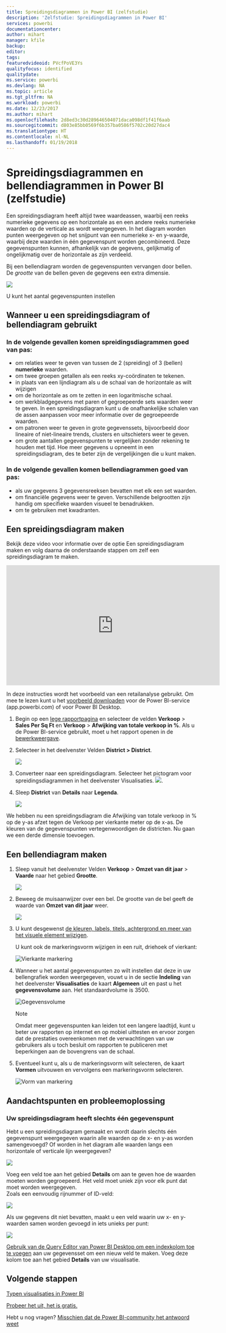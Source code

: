 ```yaml
---
title: Spreidingsdiagrammen in Power BI (zelfstudie)
description: 'Zelfstudie: Spreidingsdiagrammen in Power BI'
services: powerbi
documentationcenter: 
author: mihart
manager: kfile
backup: 
editor: 
tags: 
featuredvideoid: PVcfPoVE3Ys
qualityfocus: identified
qualitydate: 
ms.service: powerbi
ms.devlang: NA
ms.topic: article
ms.tgt_pltfrm: NA
ms.workload: powerbi
ms.date: 12/23/2017
ms.author: mihart
ms.openlocfilehash: 2d8ed3c30d289646504071daca098df1f41f6aab
ms.sourcegitcommit: d803e85bb0569f6b357ba0586f5702c20d27dac4
ms.translationtype: HT
ms.contentlocale: nl-NL
ms.lasthandoff: 01/19/2018
---
```

# <a name="scatter-charts-and-bubble-charts-in-power-bi-tutorial"></a>Spreidingsdiagrammen en bellendiagrammen in Power BI (zelfstudie)
Een spreidingsdiagram heeft altijd twee waardeassen, waarbij een reeks numerieke gegevens op een horizontale as en een andere reeks numerieke waarden op de verticale as wordt weergegeven. In het diagram worden punten weergegeven op het snijpunt van een numerieke x- en y-waarde, waarbij deze waarden in één gegevenspunt worden gecombineerd. Deze gegevenspunten kunnen, afhankelijk van de gegevens, gelijkmatig of ongelijkmatig over de horizontale as zijn verdeeld.

Bij een bellendiagram worden de gegevenspunten vervangen door bellen. De *grootte* van de bellen geven de gegevens een extra dimensie.

![](media/power-bi-visualization-scatter/power-bi-bubble-chart.png)

U kunt het aantal gegevenspunten instellen  

## <a name="when-to-use-a-scatter-chart-or-bubble-chart"></a>Wanneer u een spreidingsdiagram of bellendiagram gebruikt
### <a name="scatter-charts-are-a-great-choice"></a>In de volgende gevallen komen spreidingsdiagrammen goed van pas:
* om relaties weer te geven van tussen de 2 (spreiding) of 3 (bellen) **numerieke** waarden.
* om twee groepen getallen als een reeks xy-coördinaten te tekenen.
* in plaats van een lijndiagram als u de schaal van de horizontale as wilt wijzigen    
* om de horizontale as om te zetten in een logaritmische schaal.
* om werkbladgegevens met paren of gegroepeerde sets waarden weer te geven. In een spreidingsdiagram kunt u de onafhankelijke schalen van de assen aanpassen voor meer informatie over de gegroepeerde waarden.
* om patronen weer te geven in grote gegevenssets, bijvoorbeeld door lineaire of niet-lineaire trends, clusters en uitschieters weer te geven.
* om grote aantallen gegevenspunten te vergelijken zonder rekening te houden met tijd.  Hoe meer gegevens u opneemt in een spreidingsdiagram, des te beter zijn de vergelijkingen die u kunt maken.

### <a name="bubble-charts-are-a-great-choice"></a>In de volgende gevallen komen bellendiagrammen goed van pas:
* als uw gegevens 3 gegevensreeksen bevatten met elk een set waarden.
* om financiële gegevens weer te geven.  Verschillende belgrootten zijn handig om specifieke waarden visueel te benadrukken.
* om te gebruiken met kwadranten.

## <a name="create-a-scatter-chart"></a>Een spreidingsdiagram maken
Bekijk deze video voor informatie over de optie Een spreidingsdiagram maken en volg daarna de onderstaande stappen om zelf een spreidingsdiagram te maken.

<iframe width="560" height="315" src="https://www.youtube.com/embed/PVcfPoVE3Ys?list=PL1N57mwBHtN0JFoKSR0n-tBkUJHeMP2cP" frameborder="0" allowfullscreen></iframe>


In deze instructies wordt het voorbeeld van een retailanalyse gebruikt. Om mee te lezen kunt u het [voorbeeld downloaden](sample-datasets.md) voor de Power BI-service (app.powerbi.com) of voor Power BI Desktop.   

1. Begin op een [lege rapportpagina](power-bi-report-add-page.md) en selecteer de velden **Verkoop** \> **Sales Per Sq Ft** en **Verkoop** > **Afwijking van totale verkoop in %**. Als u de Power BI-service gebruikt, moet u het rapport openen in de [bewerkweergave](service-interact-with-a-report-in-editing-view.md).
 
2. Selecteer in het deelvenster Velden **District > District**.
   
    ![](media/power-bi-visualization-scatter/power-bi-bar-chart.png)
4. Converteer naar een spreidingsdiagram. Selecteer het pictogram voor spreidingsdiagrammen in het deelvenster Visualisaties.
   ![](media/power-bi-visualization-scatter/pbi_scatter_chart_icon.png).
5. Sleep **District** van **Details** naar **Legenda**.
   
    ![](media/power-bi-visualization-scatter/power-bi-scatter.png)

We hebben nu een spreidingsdiagram die Afwijking van totale verkoop in % op de y-as afzet tegen de Verkoop per vierkante meter op de x-as.  De kleuren van de gegevenspunten vertegenwoordigen de districten.  Nu gaan we een derde dimensie toevoegen.

## <a name="create-a-bubble-chart"></a>Een bellendiagram maken
1. Sleep vanuit het deelvenster Velden **Verkoop** > **Omzet van dit jaar** > **Vaarde** naar het gebied **Grootte**. 
   
   ![](media/power-bi-visualization-scatter/power-bi-bubble.png)
2. Beweeg de muisaanwijzer over een bel.  De grootte van de bel geeft de waarde van **Omzet van dit jaar** weer.
   
    ![](media/power-bi-visualization-scatter/pbi_scatter_chart_hover.png)
3. U kunt desgewenst [de kleuren, labels, titels, achtergrond en meer van het visuele element wijzigen](service-getting-started-with-color-formatting-and-axis-properties.md).

   U kunt ook de markeringsvorm wijzigen in een ruit, driehoek of vierkant:

   ![Vierkante markering](media/power-bi-visualization-scatter/pbi_scatter_chart_hover_square.png)

4. Wanneer u het aantal gegevenspunten zo wilt instellen dat deze in uw bellengrafiek worden weergegeven, vouwt u in de sectie **Indeling** van het deelvenster **Visualisaties** de kaart **Algemeen** uit en past u het **gegevensvolume** aan. Het standaardvolume is 3500. 
 
    ![Gegevensvolume](media/power-bi-visualization-scatter/pbi_scatter_data_volume.png) 

   > [!NOTE]
   > Omdat meer gegevenspunten kan leiden tot een langere laadtijd, kunt u beter uw rapporten op internet en op mobiel uittesten en ervoor zorgen dat de prestaties overeenkomen met de verwachtingen van uw gebruikers als u toch besluit om rapporten te publiceren met beperkingen aan de bovengrens van de schaal.

5.   Eventueel kunt u, als u de markeringsvorm wilt selecteren, de kaart **Vormen** uitvouwen en vervolgens een markeringsvorm selecteren.

      ![Vorm van markering](media/power-bi-visualization-scatter/pbi_scatter_marker.png)

## <a name="considerations-and-troubleshooting"></a>Aandachtspunten en probleemoplossing
### <a name="your-scatter-chart-has-only-one-data-point"></a>**Uw spreidingsdiagram heeft slechts één gegevenspunt**
Hebt u een spreidingsdiagram gemaakt en wordt daarin slechts één gegevenspunt weergegeven waarin alle waarden op de x- en y-as worden samengevoegd?  Of worden in het diagram alle waarden langs een horizontale of verticale lijn weergegeven?

![](media/power-bi-visualization-scatter/pbi_scatter_tshoot1.png)

Voeg een veld toe aan het gebied **Details** om aan te geven hoe de waarden moeten worden gegroepeerd. Het veld moet uniek zijn voor elk punt dat moet worden weergegeven.  
Zoals een eenvoudig rijnummer of ID-veld:

![](media/power-bi-visualization-scatter/pbi_scatter_tshoot.png)

Als uw gegevens dit niet bevatten, maakt u een veld waarin uw x- en y-waarden samen worden gevoegd in iets unieks per punt:

![](media/power-bi-visualization-scatter/pbi_scatter_tshoot2.png)

[Gebruik van de Query Editor van Power BI Desktop om een indexkolom toe te voegen](desktop-add-custom-column.md) aan uw gegevensset om een nieuw veld te maken.  Voeg deze kolom toe aan het gebied **Details** van uw visualisatie.

## <a name="next-steps"></a>Volgende stappen
 [Typen visualisaties in Power BI](power-bi-visualization-types-for-reports-and-q-and-a.md)

[Probeer het uit, het is gratis.](https://powerbi.com/)  

Hebt u nog vragen? [Misschien dat de Power BI-community het antwoord weet](http://community.powerbi.com/)

